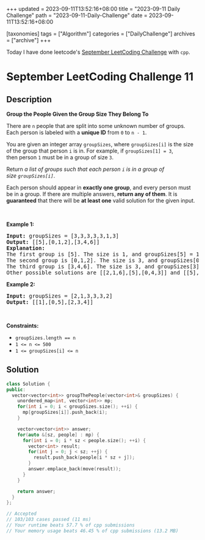 +++
updated = 2023-09-11T13:52:16+08:00
title = "2023-09-11 Daily Challenge"
path = "2023-09-11-Daily-Challenge"
date = 2023-09-11T13:52:16+08:00

[taxonomies]
tags = ["Algorithm"]
categories = ["DailyChallenge"]
archives = ["archive"]
+++

Today I have done leetcode's [September LeetCoding Challenge](https://leetcode.com/problems/group-the-people-given-the-group-size-they-belong-to/) with `cpp`.

<!-- more -->

# September LeetCoding Challenge 11

## Description

**Group the People Given the Group Size They Belong To**

<p>There are <code>n</code> people&nbsp;that are split into some unknown number of groups. Each person is labeled with a&nbsp;<strong>unique ID</strong>&nbsp;from&nbsp;<code>0</code>&nbsp;to&nbsp;<code>n - 1</code>.</p>

<p>You are given an integer array&nbsp;<code>groupSizes</code>, where <code>groupSizes[i]</code>&nbsp;is the size of the group that person&nbsp;<code>i</code>&nbsp;is in. For example, if&nbsp;<code>groupSizes[1] = 3</code>, then&nbsp;person&nbsp;<code>1</code>&nbsp;must be in a&nbsp;group of size&nbsp;<code>3</code>.</p>

<p>Return&nbsp;<em>a list of groups&nbsp;such that&nbsp;each person&nbsp;<code>i</code>&nbsp;is in a group of size&nbsp;<code>groupSizes[i]</code></em>.</p>

<p>Each person should&nbsp;appear in&nbsp;<strong>exactly one group</strong>,&nbsp;and every person must be in a group. If there are&nbsp;multiple answers, <strong>return any of them</strong>. It is <strong>guaranteed</strong> that there will be <strong>at least one</strong> valid solution for the given input.</p>

<p>&nbsp;</p>
<p><strong class="example">Example 1:</strong></p>

<pre>
<strong>Input:</strong> groupSizes = [3,3,3,3,3,1,3]
<strong>Output:</strong> [[5],[0,1,2],[3,4,6]]
<b>Explanation:</b> 
The first group is [5]. The size is 1, and groupSizes[5] = 1.
The second group is [0,1,2]. The size is 3, and groupSizes[0] = groupSizes[1] = groupSizes[2] = 3.
The third group is [3,4,6]. The size is 3, and groupSizes[3] = groupSizes[4] = groupSizes[6] = 3.
Other possible solutions are [[2,1,6],[5],[0,4,3]] and [[5],[0,6,2],[4,3,1]].
</pre>

<p><strong class="example">Example 2:</strong></p>

<pre>
<strong>Input:</strong> groupSizes = [2,1,3,3,3,2]
<strong>Output:</strong> [[1],[0,5],[2,3,4]]
</pre>

<p>&nbsp;</p>
<p><strong>Constraints:</strong></p>

<ul>
	<li><code>groupSizes.length == n</code></li>
	<li><code>1 &lt;= n&nbsp;&lt;= 500</code></li>
	<li><code>1 &lt;=&nbsp;groupSizes[i] &lt;= n</code></li>
</ul>


## Solution

``` cpp
class Solution {
public:
  vector<vector<int>> groupThePeople(vector<int>& groupSizes) {
    unordered_map<int, vector<int>> mp;
    for(int i = 0; i < groupSizes.size(); ++i) {
      mp[groupSizes[i]].push_back(i);
    }

    vector<vector<int>> answer;
    for(auto &[sz, people] : mp) {
      for(int i = 0; i * sz < people.size(); ++i) {
        vector<int> result;
        for(int j = 0; j < sz; ++j) {
          result.push_back(people[i * sz + j]);
        }
        answer.emplace_back(move(result));
      }
    }

    return answer;
  }
};

// Accepted
// 103/103 cases passed (11 ms)
// Your runtime beats 57.7 % of cpp submissions
// Your memory usage beats 46.45 % of cpp submissions (13.2 MB)
```
